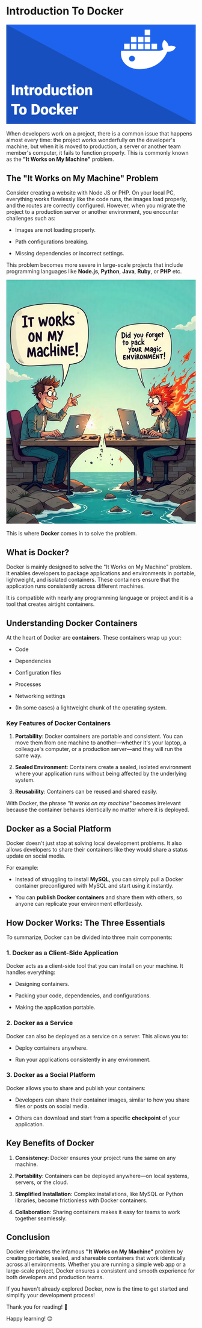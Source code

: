 # Introduction To Docker

![Introduction To Docker](/images/01_Docker_Intro/Docker%20Blog%20-%20Intro.png)

When developers work on a project, there is a common issue that happens almost every time: the project works wonderfully on the developer's machine, but when it is moved to production, a server or another team member's computer, it fails to function properly. This is commonly known as the **"It Works on My Machine"** problem.

## **The "It Works on My Machine" Problem**

Consider creating a website with Node JS or PHP. On your local PC, everything works flawlessly like the code runs, the images load properly, and the routes are correctly configured. However, when you migrate the project to a production server or another environment, you encounter challenges such as:

-   Images are not loading properly.

-   Path configurations breaking.

-   Missing dependencies or incorrect settings.

This problem becomes more severe in large-scale projects that include programming languages like **Node.js**, **Python**, **Java**, **Ruby**, or **PHP** etc.

![Docker: It Works on My Machine](/images/01_Docker_Intro/It_Works_on_My_Machine.jpeg)

This is where **Docker** comes in to solve the problem.

## **What is Docker?**

Docker is mainly designed to solve the "It Works on My Machine" problem. It enables developers to package applications and environments in portable, lightweight, and isolated containers. These containers ensure that the application runs consistently across different machines.

It is compatible with nearly any programming language or project and it is a tool that creates airtight containers.

## **Understanding Docker Containers**

At the heart of Docker are **containers**. These containers wrap up your:

-   Code

-   Dependencies

-   Configuration files

-   Processes

-   Networking settings

-   (In some cases) a lightweight chunk of the operating system.

### **Key Features of Docker Containers**

1. **Portability**: Docker containers are portable and consistent. You can move them from one machine to another—whether it's your laptop, a colleague's computer, or a production server—and they will run the same way.

2. **Sealed Environment**: Containers create a sealed, isolated environment where your application runs without being affected by the underlying system.

3. **Reusability**: Containers can be reused and shared easily.

With Docker, the phrase _"It works on my machine"_ becomes irrelevant because the container behaves identically no matter where it is deployed.

## **Docker as a Social Platform**

Docker doesn't just stop at solving local development problems. It also allows developers to share their containers like they would share a status update on social media.

For example:

-   Instead of struggling to install **MySQL**, you can simply pull a Docker container preconfigured with MySQL and start using it instantly.

-   You can **publish Docker containers** and share them with others, so anyone can replicate your environment effortlessly.

## **How Docker Works: The Three Essentials**

To summarize, Docker can be divided into three main components:

### **1\. Docker as a Client-Side Application**

Docker acts as a client-side tool that you can install on your machine. It handles everything:

-   Designing containers.

-   Packing your code, dependencies, and configurations.

-   Making the application portable.

### **2\. Docker as a Service**

Docker can also be deployed as a service on a server. This allows you to:

-   Deploy containers anywhere.

-   Run your applications consistently in any environment.

### **3\. Docker as a Social Platform**

Docker allows you to share and publish your containers:

-   Developers can share their container images, similar to how you share files or posts on social media.

-   Others can download and start from a specific **checkpoint** of your application.

## **Key Benefits of Docker**

1. **Consistency**: Docker ensures your project runs the same on any machine.

2. **Portability**: Containers can be deployed anywhere—on local systems, servers, or the cloud.

3. **Simplified Installation**: Complex installations, like MySQL or Python libraries, become frictionless with Docker containers.

4. **Collaboration**: Sharing containers makes it easy for teams to work together seamlessly.

## **Conclusion**

Docker eliminates the infamous **"It Works on My Machine"** problem by creating portable, sealed, and shareable containers that work identically across all environments. Whether you are running a simple web app or a large-scale project, Docker ensures a consistent and smooth experience for both developers and production teams.

If you haven't already explored Docker, now is the time to get started and simplify your development process!

Thank you for reading! 🚀

Happy learning! 😊
